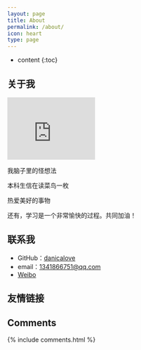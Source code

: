 ```yaml
---
layout: page
title: About
permalink: /about/
icon: heart
type: page
---
```


* content
{:toc}

## 关于我

<iframe src="https://githubbadge.appspot.com/gaohaoyang?s=1" style="border: 0;height: 142px;width: 200px;overflow: hidden;" frameBorder="0"></iframe>

我脑子里的怪想法

本科生信在读菜鸟一枚

热爱美好的事物

还有，学习是一个非常愉快的过程。共同加油！



## 联系我

* GitHub：[danicalove](https://github.com/danicalove)
* email：1341866751@qq.com
* [Weibo](http://weibo.com/3115521wh)







## 友情链接

## Comments

{% include comments.html %}
